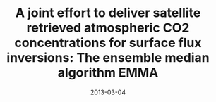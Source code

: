 ---
title: "A joint effort to deliver satellite retrieved atmospheric CO2 concentrations for surface flux inversions: The ensemble median algorithm EMMA"
collection: publications
permalink: /publication/2013-03-04-Reuter
date: 2013-03-04
venue: 'Atmospheric Chemistry and Physics'
paperurl: 'https://doi.org/doi:10.5194/acp-13-1771-2013'
citation: '<b>7</b> - Reuter M., Bosch H., Bovensmann H., Bril A., Buchwitz M. et al., A joint effort to deliver satellite retrieved atmospheric CO2 concentrations for surface flux inversions: The ensemble median algorithm EMMA, Atmospheric Chemistry and Physics, 13, 1771-1780, (2013-03-04). <a href="https://doi.org/doi:10.5194/acp-13-1771-2013">doi:10.5194/acp-13-1771-2013</a> (cited 42 times)

'
---